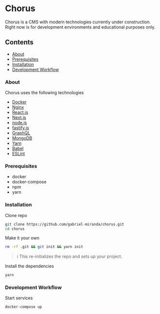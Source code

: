 
# Chorus
Chorus is a CMS with modern technologies currently under construction. Right now is for development environments and educational purposes only.

## Contents

- [About](#about)
- [Prerequisites](#prerequisites)
- [Installation](#installation)
- [Development Workflow](#development-workflow)


### About
Chorus uses the following technologies

* [Docker](https://github.com/docker)
* [Nginx](https://nginx.org/)
* [React.js](https://github.com/facebook/react)
* [Next.js](https://github.com/zeit/next.js/)
* [node.js](https://github.com/nodejs/node)
* [fastify.js](https://github.com/fastify/fastify)
* [GraphQL](http://graphql.org/)
* [MongoDB](https://www.mongodb.com/)
* [Yarn](https://github.com/yarnpkg/yarn)
* [Babel](https://babeljs.io)
* [ESLint](http://eslint.org)


### Prerequisites
* docker
* docker-compose
* npm
* yarn


### Installation
Clone repo
```sh
git clone https://github.com/gabriel-miranda/chorus.git
cd chorus
```

Make it your own
```sh
rm -rf .git && git init && yarn init
```
> :information_source: This re-initializes the repo and sets up your project.

Install the dependencies
```sh
yarn
```


### Development Workflow
Start services
```sh
docker-compose up
```
